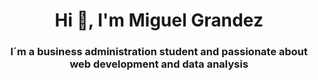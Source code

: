 <h1 align="center">Hi 👋, I'm Miguel Grandez</h1>
<h3 align="center">I´m a business administration student and passionate about web development and data analysis</h3>
